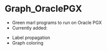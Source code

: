 # Graph_OraclePGX
* Green marl programs to run on Oracle PGX
* Currently added:
- Label propagation
- Graph coloring
